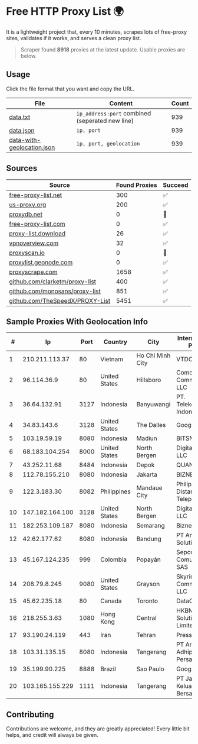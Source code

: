 
# Free HTTP Proxy List 🌍

It is a lightweight project that, every 10 minutes, scrapes lots of free-proxy sites, validates if it works, and serves a clean proxy list.


> Scraper found **8918** proxies at the latest update. Usable proxies are below.

## Usage

Click the file format that you want and copy the URL.


|File|Content|Count|
|----|-------|-----|
|[data.txt](https://raw.githubusercontent.com/themiralay/Proxy-List-World/master/data.txt)|`ip_address:port` combined (seperated new line)|939|
|[data.json](https://raw.githubusercontent.com/themiralay/Proxy-List-World/master/data.json)|`ip, port`|939|
|[data-with-geolocation.json](https://raw.githubusercontent.com/themiralay/Proxy-List-World/master/data-with-geolocation.json)|`ip, port, geolocation`|939|

## Sources

|Source|Found Proxies|Succeed|
|------|-------------|-------|
|[free-proxy-list.net](https://free-proxy-list.net)|300|✅|
|[us-proxy.org](https://www.us-proxy.org)|200|✅|
|[proxydb.net](http://proxydb.net)|0|🚫|
|[free-proxy-list.com](https://free-proxy-list.com/?page=&port=&type%5B%5D=http&type%5B%5D=https&up_time=0&search=Search)|0|✅|
|[proxy-list.download](https://www.proxy-list.download/HTTP)|26|✅|
|[vpnoverview.com](https://vpnoverview.com/privacy/anonymous-browsing/free-proxy-servers)|32|✅|
|[proxyscan.io](https://www.proxyscan.io)|0|🚫|
|[proxylist.geonode.com](https://proxylist.geonode.com/api/proxy-list?limit=300&page=1&sort_by=lastChecked&sort_type=desc&protocols=http,https)|0|✅|
|[proxyscrape.com](https://api.proxyscrape.com/v2/?request=displayproxies&protocol=http&timeout=10000&country=all&ssl=all&anonymity=all)|1658|✅|
|[github.com/clarketm/proxy-list](https://raw.githubusercontent.com/clarketm/proxy-list/master/proxy-list-raw.txt)|400|✅|
|[github.com/monosans/proxy-list](https://raw.githubusercontent.com/monosans/proxy-list/main/proxies/http.txt)|851|✅|
|[github.com/TheSpeedX/PROXY-List](https://raw.githubusercontent.com/TheSpeedX/PROXY-List/master/http.txt)|5451|✅|


## Sample Proxies With Geolocation Info

|#|Ip|Port|Country|City|Internet Service Provider|
|-|--|----|-------|----|-------------------------|
|1|210.211.113.37|80|Vietnam|Ho Chi Minh City|VTDC|
|2|96.114.36.9|80|United States|Hillsboro|Comcast Cable Communications, LLC|
|3|36.64.132.91|3127|Indonesia|Banyuwangi|PT. Telekomunikasi Indonesia|
|4|34.83.143.6|3128|United States|The Dalles|Google LLC|
|5|103.19.59.19|8080|Indonesia|Madiun|BITSNET|
|6|68.183.104.254|8000|United States|North Bergen|DigitalOcean, LLC|
|7|43.252.11.68|8484|Indonesia|Depok|QUANTUMNET|
|8|112.78.155.210|8080|Indonesia|Jakarta|BIZNET|
|9|122.3.183.30|8082|Philippines|Mandaue City|Philippine Long Distance Telephone Co.|
|10|147.182.164.100|3128|United States|North Bergen|DigitalOcean, LLC|
|11|182.253.109.187|8080|Indonesia|Semarang|Biznet Metronet|
|12|42.62.177.62|8080|Indonesia|Bandung|PT Andira IT Solutions|
|13|45.167.124.235|999|Colombia|Popayán|Sepcom Comunicaciones SAS|
|14|208.79.8.245|9080|United States|Grayson|Skyrider Communications LLC|
|15|45.62.235.18|80|Canada|Toronto|DataCity|
|16|218.255.3.63|1080|Hong Kong|Central|HKBN Enterprise Solutions HK Limited|
|17|93.190.24.119|443|Iran|Tehran|Press TV|
|18|103.31.135.15|8080|Indonesia|Tangerang|PT Arthatama Adhiprima Persada|
|19|35.199.90.225|8888|Brazil|Sao Paulo|Google LLC|
|20|103.165.155.229|1111|Indonesia|Tangerang|PT Jaringan Keluarga Bersama|



## Contributing

Contributions are welcome, and they are greatly appreciated! Every
little bit helps, and credit will always be given.

